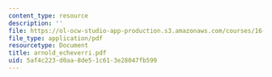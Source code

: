 ```yaml
---
content_type: resource
description: ''
file: https://ol-ocw-studio-app-production.s3.amazonaws.com/courses/16-622-experimental-projects-ii-fall-2003/5af4c223d0aa8de51c613e28047fb599_arnold_echeverri.pdf
file_type: application/pdf
resourcetype: Document
title: arnold_echeverri.pdf
uid: 5af4c223-d0aa-8de5-1c61-3e28047fb599
---
```

